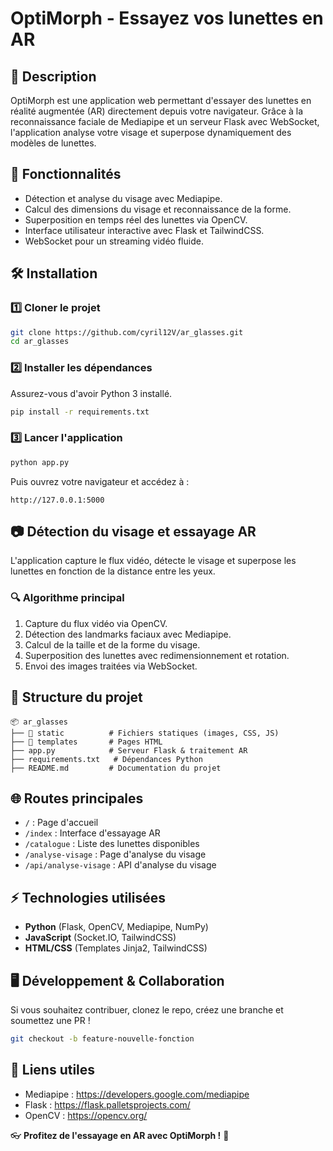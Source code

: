 # OptiMorph - Essayez vos lunettes en AR

## 📌 Description
OptiMorph est une application web permettant d'essayer des lunettes en réalité augmentée (AR) directement depuis votre navigateur. Grâce à la reconnaissance faciale de Mediapipe et un serveur Flask avec WebSocket, l'application analyse votre visage et superpose dynamiquement des modèles de lunettes.

## 🚀 Fonctionnalités
- Détection et analyse du visage avec Mediapipe.
- Calcul des dimensions du visage et reconnaissance de la forme.
- Superposition en temps réel des lunettes via OpenCV.
- Interface utilisateur interactive avec Flask et TailwindCSS.
- WebSocket pour un streaming vidéo fluide.

## 🛠️ Installation

### 1️⃣ Cloner le projet
```sh
git clone https://github.com/cyril12V/ar_glasses.git
cd ar_glasses
```

### 2️⃣ Installer les dépendances
Assurez-vous d'avoir Python 3 installé.
```sh
pip install -r requirements.txt
```

### 3️⃣ Lancer l'application
```sh
python app.py
```
Puis ouvrez votre navigateur et accédez à :
```
http://127.0.0.1:5000
```

## 📷 Détection du visage et essayage AR
L'application capture le flux vidéo, détecte le visage et superpose les lunettes en fonction de la distance entre les yeux.

### 🔍 Algorithme principal
1. Capture du flux vidéo via OpenCV.
2. Détection des landmarks faciaux avec Mediapipe.
3. Calcul de la taille et de la forme du visage.
4. Superposition des lunettes avec redimensionnement et rotation.
5. Envoi des images traitées via WebSocket.

## 📁 Structure du projet
```
📦 ar_glasses
├── 📂 static          # Fichiers statiques (images, CSS, JS)
├── 📂 templates       # Pages HTML
├── app.py            # Serveur Flask & traitement AR
├── requirements.txt   # Dépendances Python
├── README.md         # Documentation du projet
```

## 🌐 Routes principales
- `/` : Page d'accueil
- `/index` : Interface d'essayage AR
- `/catalogue` : Liste des lunettes disponibles
- `/analyse-visage` : Page d'analyse du visage
- `/api/analyse-visage` : API d'analyse du visage

## ⚡ Technologies utilisées
- **Python** (Flask, OpenCV, Mediapipe, NumPy)
- **JavaScript** (Socket.IO, TailwindCSS)
- **HTML/CSS** (Templates Jinja2, TailwindCSS)

## 🖥️ Développement & Collaboration
Si vous souhaitez contribuer, clonez le repo, créez une branche et soumettez une PR !
```sh
git checkout -b feature-nouvelle-fonction
```

## 🔗 Liens utiles
- Mediapipe : https://developers.google.com/mediapipe
- Flask : https://flask.palletsprojects.com/
- OpenCV : https://opencv.org/

👓 **Profitez de l'essayage en AR avec OptiMorph !** 🚀

